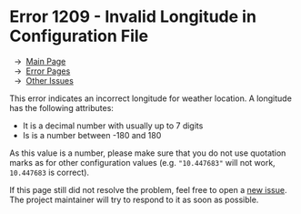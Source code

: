 # Error 1209 - Invalid Longitude in Configuration File

&nbsp;&nbsp;→ &nbsp;[Main Page](../)  
&nbsp;&nbsp;→ &nbsp;[Error Pages](../errors)  
&nbsp;&nbsp;→ &nbsp;[Other Issues](https://github.com/smolinde/iot-dashboard/issues)

This error indicates an incorrect longitude for weather location. A longitude has the following attributes:

- It is a decimal number with usually up to 7 digits
- Is is a number between -180 and 180

As this value is a number, please make sure that you do not use quotation marks as for other configuration values (e.g. `"10.447683"` will not work, `10.447683` is correct).

If this page still did not resolve the problem, feel free to open a [new issue](https://github.com/smolinde/iot-dashboard/issues/new?template=BLANK_ISSUE). The project maintainer will try to respond to it as soon as possible.
